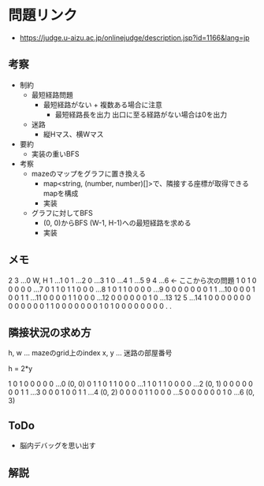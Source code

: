 # 問題リンク
- https://judge.u-aizu.ac.jp/onlinejudge/description.jsp?id=1166&lang=jp

## 考察
- 制約
    - 最短経路問題
        - 最短経路がない + 複数ある場合に注意
            - 最短経路長を出力 出口に至る経路がない場合は0を出力
    - 迷路
        - 縦Hマス、横Wマス
- 要約
    - 実装の重いBFS
- 考察
    - mazeのマップをグラフに置き換える
        - map<string, (number, number)[]>で、隣接する座標が取得できるmapを構成
        - 実装
    - グラフに対してBFS
        - (0, 0)からBFS (W-1, H-1)への最短経路を求める
        - 実装

## メモ
2 3 ...0 W, H
 1  ...1
0 1 ...2
 0  ...3
1 0 ...4
 1  ...5
9 4 ...6 <- ここから次の問題
 1 0 1 0 0 0 0 0  ...7
0 1 1 0 1 1 0 0 0 ...8
 1 0 1 1 0 0 0 0  ...9
0 0 0 0 0 0 0 1 1 ...10
 0 0 0 1 0 0 1 1  ...11
0 0 0 0 1 1 0 0 0 ...12
 0 0 0 0 0 0 1 0  ...13
12 5              ...14
 1 0 0 0 0 0 0 0 0 0 0
0 0 0 1 1 0 0 0 0 0 0 0
 1 0 1 0 0 0 0 0 0 0 0
.
.

## 隣接状況の求め方
h, w ... mazeのgrid上のindex
x, y ... 迷路の部屋番号

h = 2*y

 1 0 1 0 0 0 0 0  ...0 (0, 0)
0 1 1 0 1 1 0 0 0 ...1
 1 0 1 1 0 0 0 0  ...2 (0, 1)
0 0 0 0 0 0 0 1 1 ...3
 0 0 0 1 0 0 1 1  ...4 (0, 2)
0 0 0 0 1 1 0 0 0 ...5
 0 0 0 0 0 0 1 0  ...6 (0, 3)

## ToDo
- 脳内デバッグを思い出す
## 解説